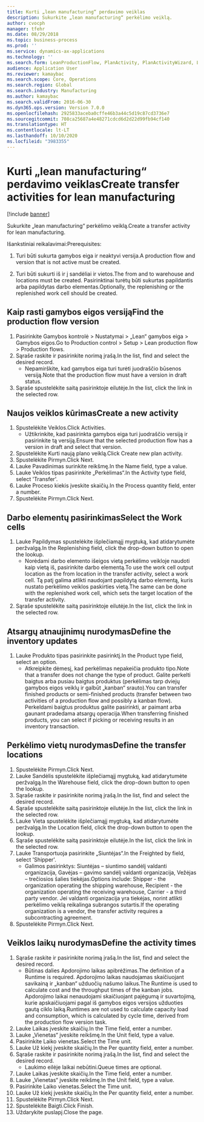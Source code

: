 ```yaml
---
title: Kurti „lean manufacturing“ perdavimo veiklas
description: Sukurkite „lean manufacturing“ perkėlimo veiklą.
author: cvocph
manager: tfehr
ms.date: 08/29/2018
ms.topic: business-process
ms.prod: ''
ms.service: dynamics-ax-applications
ms.technology: ''
ms.search.form: LeanProductionFlow, PlanActivity, PlanActivityWizard, LeanWorkCellLookup, InventLocationIdLookup
audience: Application User
ms.reviewer: kamaybac
ms.search.scope: Core, Operations
ms.search.region: Global
ms.search.industry: Manufacturing
ms.author: kamaybac
ms.search.validFrom: 2016-06-30
ms.dyn365.ops.version: Version 7.0.0
ms.openlocfilehash: 2925833aceba0cffe46b3a44c5d19c87cd3736e7
ms.sourcegitcommit: 708ca25687a4e48271cdcd6d2d22d99fb94cf140
ms.translationtype: HT
ms.contentlocale: lt-LT
ms.lasthandoff: 10/10/2020
ms.locfileid: "3983355"
---
```

# <a name="create-transfer-activities-for-lean-manufacturing"></a><span data-ttu-id="436cf-103">Kurti „lean manufacturing“ perdavimo veiklas</span><span class="sxs-lookup"><span data-stu-id="436cf-103">Create transfer activities for lean manufacturing</span></span>

[!include [banner](../../includes/banner.md)]

<span data-ttu-id="436cf-104">Sukurkite „lean manufacturing“ perkėlimo veiklą.</span><span class="sxs-lookup"><span data-stu-id="436cf-104">Create a transfer activity for lean manufacturing.</span></span> 

<span data-ttu-id="436cf-105">Išankstiniai reikalavimai:</span><span class="sxs-lookup"><span data-stu-id="436cf-105">Prerequisites:</span></span> 

1. <span data-ttu-id="436cf-106">Turi būti sukurta gamybos eiga ir neaktyvi versija.</span><span class="sxs-lookup"><span data-stu-id="436cf-106">A production flow and version that is not active must be created.</span></span>

2. <span data-ttu-id="436cf-107">Turi būti sukurti iš ir į sandėliai ir vietos.</span><span class="sxs-lookup"><span data-stu-id="436cf-107">The from and to warehouse and locations must be created.</span></span> <span data-ttu-id="436cf-108">Pasirinktinai turėtų būti sukurtas papildantis arba papildytas darbo elementas.</span><span class="sxs-lookup"><span data-stu-id="436cf-108">Optionally, the replenishing or the replenished work cell should be created.</span></span>


## <a name="find-the-production-flow-version"></a><span data-ttu-id="436cf-109">Kaip rasti gamybos eigos versiją</span><span class="sxs-lookup"><span data-stu-id="436cf-109">Find the production flow version</span></span>
1. <span data-ttu-id="436cf-110">Pasirinkite Gamybos kontrolė > Nustatymai > „Lean“ gamybos eiga > Gamybos eigos.</span><span class="sxs-lookup"><span data-stu-id="436cf-110">Go to Production control > Setup > Lean production flow > Production flows.</span></span>
2. <span data-ttu-id="436cf-111">Sąraše raskite ir pasirinkite norimą įrašą.</span><span class="sxs-lookup"><span data-stu-id="436cf-111">In the list, find and select the desired record.</span></span>
    * <span data-ttu-id="436cf-112">Nepamirškite, kad gamybos eiga turi turėti juodraščio būsenos versiją.</span><span class="sxs-lookup"><span data-stu-id="436cf-112">Note that the production flow must have a version in draft status.</span></span>  
3. <span data-ttu-id="436cf-113">Sąraše spustelėkite saitą pasirinktoje eilutėje.</span><span class="sxs-lookup"><span data-stu-id="436cf-113">In the list, click the link in the selected row.</span></span>

## <a name="create-a-new-activity"></a><span data-ttu-id="436cf-114">Naujos veiklos kūrimas</span><span class="sxs-lookup"><span data-stu-id="436cf-114">Create a new activity</span></span>
1. <span data-ttu-id="436cf-115">Spustelėkite Veiklos.</span><span class="sxs-lookup"><span data-stu-id="436cf-115">Click Activities.</span></span>
    * <span data-ttu-id="436cf-116">Užtikrinkite, kad pasirinkta gamybos eiga turi juodraščio versiją ir pasirinkite tą versiją.</span><span class="sxs-lookup"><span data-stu-id="436cf-116">Ensure that the selected production flow has a version in draft and select that version.</span></span>  
2. <span data-ttu-id="436cf-117">Spustelėkite Kurti naują plano veiklą.</span><span class="sxs-lookup"><span data-stu-id="436cf-117">Click Create new plan activity.</span></span>
3. <span data-ttu-id="436cf-118">Spustelėkite Pirmyn.</span><span class="sxs-lookup"><span data-stu-id="436cf-118">Click Next.</span></span>
4. <span data-ttu-id="436cf-119">Lauke Pavadinimas surinkite reikšmę.</span><span class="sxs-lookup"><span data-stu-id="436cf-119">In the Name field, type a value.</span></span>
5. <span data-ttu-id="436cf-120">Lauke Veiklos tipas pasirinkite „Perkėlimas“.</span><span class="sxs-lookup"><span data-stu-id="436cf-120">In the Activity type field, select 'Transfer'.</span></span>
6. <span data-ttu-id="436cf-121">Lauke Proceso kiekis įveskite skaičių.</span><span class="sxs-lookup"><span data-stu-id="436cf-121">In the Process quantity field, enter a number.</span></span>
7. <span data-ttu-id="436cf-122">Spustelėkite Pirmyn.</span><span class="sxs-lookup"><span data-stu-id="436cf-122">Click Next.</span></span>

## <a name="select-the-work-cells"></a><span data-ttu-id="436cf-123">Darbo elementų pasirinkimas</span><span class="sxs-lookup"><span data-stu-id="436cf-123">Select the Work cells</span></span>
1. <span data-ttu-id="436cf-124">Lauke Papildymas spustelėkite išplečiamąjį mygtuką, kad atidarytumėte peržvalgą.</span><span class="sxs-lookup"><span data-stu-id="436cf-124">In the Replenishing field, click the drop-down button to open the lookup.</span></span>
    * <span data-ttu-id="436cf-125">Norėdami darbo elemento išeigos vietą perkėlimo veikloje naudoti kaip vietą iš, pasirinkite darbo elementą.</span><span class="sxs-lookup"><span data-stu-id="436cf-125">To use the work cell output location as the from location in the transfer activity, select a work cell.</span></span> <span data-ttu-id="436cf-126">Tą patį galima atlikti naudojant papildytą darbo elementą, kuris nustato perkėlimo veiklos paskirties vietą.</span><span class="sxs-lookup"><span data-stu-id="436cf-126">The same can be done with the replenished work cell, which sets the target location of the transfer activity.</span></span>  
2. <span data-ttu-id="436cf-127">Sąraše spustelėkite saitą pasirinktoje eilutėje.</span><span class="sxs-lookup"><span data-stu-id="436cf-127">In the list, click the link in the selected row.</span></span>

## <a name="define-the-inventory-updates"></a><span data-ttu-id="436cf-128">Atsargų atnaujinimų nurodymas</span><span class="sxs-lookup"><span data-stu-id="436cf-128">Define the inventory updates</span></span>
1. <span data-ttu-id="436cf-129">Lauke Produkto tipas pasirinkite pasirinktį.</span><span class="sxs-lookup"><span data-stu-id="436cf-129">In the Product type field, select an option.</span></span>
    * <span data-ttu-id="436cf-130">Atkreipkite dėmesį, kad perkėlimas nepakeičia produkto tipo.</span><span class="sxs-lookup"><span data-stu-id="436cf-130">Note that a transfer does not change the type of product.</span></span> <span data-ttu-id="436cf-131">Galite perkelti baigtus arba pusiau baigtus produktus (perkėlimas tarp dviejų gamybos eigos veiklų ir galbūt „kanban“ srauto).</span><span class="sxs-lookup"><span data-stu-id="436cf-131">You can transfer finished products or semi-finished products (transfer between two activities of a production flow and possibly a kanban flow).</span></span>     <span data-ttu-id="436cf-132">Perkeldami baigtus produktus galite pasirinkti, ar paimant arba gaunant pradedama atsargų operacija.</span><span class="sxs-lookup"><span data-stu-id="436cf-132">When transferring finished products, you can select if picking or receiving results in an inventory transaction.</span></span>  

## <a name="define-the-transfer-locations"></a><span data-ttu-id="436cf-133">Perkėlimo vietų nurodymas</span><span class="sxs-lookup"><span data-stu-id="436cf-133">Define the transfer locations</span></span>
1. <span data-ttu-id="436cf-134">Spustelėkite Pirmyn.</span><span class="sxs-lookup"><span data-stu-id="436cf-134">Click Next.</span></span>
2. <span data-ttu-id="436cf-135">Lauke Sandėlis spustelėkite išplečiamąjį mygtuką, kad atidarytumėte peržvalgą.</span><span class="sxs-lookup"><span data-stu-id="436cf-135">In the Warehouse field, click the drop-down button to open the lookup.</span></span>
3. <span data-ttu-id="436cf-136">Sąraše raskite ir pasirinkite norimą įrašą.</span><span class="sxs-lookup"><span data-stu-id="436cf-136">In the list, find and select the desired record.</span></span>
4. <span data-ttu-id="436cf-137">Sąraše spustelėkite saitą pasirinktoje eilutėje.</span><span class="sxs-lookup"><span data-stu-id="436cf-137">In the list, click the link in the selected row.</span></span>
5. <span data-ttu-id="436cf-138">Lauke Vieta spustelėkite išplečiamąjį mygtuką, kad atidarytumėte peržvalgą.</span><span class="sxs-lookup"><span data-stu-id="436cf-138">In the Location field, click the drop-down button to open the lookup.</span></span>
6. <span data-ttu-id="436cf-139">Sąraše spustelėkite saitą pasirinktoje eilutėje.</span><span class="sxs-lookup"><span data-stu-id="436cf-139">In the list, click the link in the selected row.</span></span>
7. <span data-ttu-id="436cf-140">Lauke Transportuoja pasirinkite „Siuntėjas“.</span><span class="sxs-lookup"><span data-stu-id="436cf-140">In the Freighted by field, select 'Shipper'.</span></span>
    * <span data-ttu-id="436cf-141">Galimos pasirinktys: Siuntėjas – siuntimo sandėlį valdanti organizacija, Gavėjas – gavimo sandėlį valdanti organizacija, Vežėjas – trečiosios šalies tiekėjas.</span><span class="sxs-lookup"><span data-stu-id="436cf-141">Options include: Shipper - the organization operating the shipping warehouse, Recipient -  the organization operating the receiving warehouse, Carrier - a third party vendor.</span></span> <span data-ttu-id="436cf-142">Jei valdanti organizacija yra tiekėjas, norint atlikti perkėlimo veiklą reikalinga subrangos sutartis.</span><span class="sxs-lookup"><span data-stu-id="436cf-142">If the operating organization is a vendor, the transfer activity requires a subcontracting agreement.</span></span>  
8. <span data-ttu-id="436cf-143">Spustelėkite Pirmyn.</span><span class="sxs-lookup"><span data-stu-id="436cf-143">Click Next.</span></span>

## <a name="define-the-activity-times"></a><span data-ttu-id="436cf-144">Veiklos laikų nurodymas</span><span class="sxs-lookup"><span data-stu-id="436cf-144">Define the activity times</span></span>
1. <span data-ttu-id="436cf-145">Sąraše raskite ir pasirinkite norimą įrašą.</span><span class="sxs-lookup"><span data-stu-id="436cf-145">In the list, find and select the desired record.</span></span>
    * <span data-ttu-id="436cf-146">Būtinas dalies Apdorojimo laikas apibrėžimas.</span><span class="sxs-lookup"><span data-stu-id="436cf-146">The definition of a Runtime is required.</span></span> <span data-ttu-id="436cf-147">Apdorojimo laikas naudojamas skaičiuojant savikainą ir „kanban“ užduočių našumo laikus.</span><span class="sxs-lookup"><span data-stu-id="436cf-147">The Runtime is used to calculate cost and the throughput times of the kanban jobs.</span></span> <span data-ttu-id="436cf-148">Apdorojimo laikai nenaudojami skaičiuojant pajėgumą ir suvartojimą, kurie apskaičiuojami pagal iš gamybos eigos versijos užduoties gautą ciklo laiką.</span><span class="sxs-lookup"><span data-stu-id="436cf-148">Runtimes are not used to calculate capacity load and consumption, which is calculated by cycle time, derived from the production flow version task.</span></span>  
2. <span data-ttu-id="436cf-149">Lauke Laikas įveskite skaičių.</span><span class="sxs-lookup"><span data-stu-id="436cf-149">In the Time field, enter a number.</span></span>
3. <span data-ttu-id="436cf-150">Lauke „Vienetas“ įveskite reikšmę.</span><span class="sxs-lookup"><span data-stu-id="436cf-150">In the Unit field, type a value.</span></span>
4. <span data-ttu-id="436cf-151">Pasirinkite Laiko vienetas.</span><span class="sxs-lookup"><span data-stu-id="436cf-151">Select the Time unit.</span></span>
5. <span data-ttu-id="436cf-152">Lauke Už kiekį įveskite skaičių.</span><span class="sxs-lookup"><span data-stu-id="436cf-152">In the Per quantity field, enter a number.</span></span>
6. <span data-ttu-id="436cf-153">Sąraše raskite ir pasirinkite norimą įrašą.</span><span class="sxs-lookup"><span data-stu-id="436cf-153">In the list, find and select the desired record.</span></span>
    * <span data-ttu-id="436cf-154">Laukimo eilėje laikai nebūtini.</span><span class="sxs-lookup"><span data-stu-id="436cf-154">Queue times are optional.</span></span>  
7. <span data-ttu-id="436cf-155">Lauke Laikas įveskite skaičių.</span><span class="sxs-lookup"><span data-stu-id="436cf-155">In the Time field, enter a number.</span></span>
8. <span data-ttu-id="436cf-156">Lauke „Vienetas“ įveskite reikšmę.</span><span class="sxs-lookup"><span data-stu-id="436cf-156">In the Unit field, type a value.</span></span>
9. <span data-ttu-id="436cf-157">Pasirinkite Laiko vienetas.</span><span class="sxs-lookup"><span data-stu-id="436cf-157">Select the Time unit.</span></span>
10. <span data-ttu-id="436cf-158">Lauke Už kiekį įveskite skaičių.</span><span class="sxs-lookup"><span data-stu-id="436cf-158">In the Per quantity field, enter a number.</span></span>
11. <span data-ttu-id="436cf-159">Spustelėkite Pirmyn.</span><span class="sxs-lookup"><span data-stu-id="436cf-159">Click Next.</span></span>
12. <span data-ttu-id="436cf-160">Spustelėkite Baigti.</span><span class="sxs-lookup"><span data-stu-id="436cf-160">Click Finish.</span></span>
13. <span data-ttu-id="436cf-161">Uždarykite puslapį.</span><span class="sxs-lookup"><span data-stu-id="436cf-161">Close the page.</span></span>

